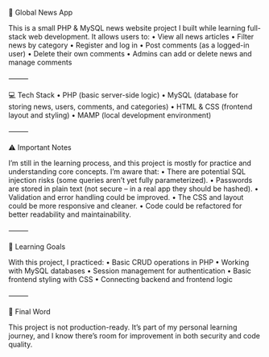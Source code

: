 📌 Global News App

This is a small PHP & MySQL news website project I built while learning full-stack web development.
It allows users to:
	•	View all news articles
	•	Filter news by category
	•	Register and log in
	•	Post comments (as a logged-in user)
	•	Delete their own comments
	•	Admins can add or delete news and manage comments

⸻

💻 Tech Stack
	•	PHP (basic server-side logic)
	•	MySQL (database for storing news, users, comments, and categories)
	•	HTML & CSS (frontend layout and styling)
	•	MAMP (local development environment)

⸻

⚠️ Important Notes

I’m still in the learning process, and this project is mostly for practice and understanding core concepts.
I’m aware that:
	•	There are potential SQL injection risks (some queries aren’t yet fully parameterized).
	•	Passwords are stored in plain text (not secure – in a real app they should be hashed).
	•	Validation and error handling could be improved.
	•	The CSS and layout could be more responsive and cleaner.
	•	Code could be refactored for better readability and maintainability.

⸻

🎯 Learning Goals

With this project, I practiced:
	•	Basic CRUD operations in PHP
	•	Working with MySQL databases
	•	Session management for authentication
	•	Basic frontend styling with CSS
	•	Connecting backend and frontend logic

⸻

🙏 Final Word

This project is not production-ready.
It’s part of my personal learning journey, and I know there’s room for improvement in both security and code quality.
